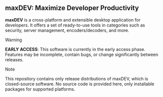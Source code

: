 maxDEV: Maximize Developer Productivity
---

**maxDEV** is a cross-platform and extensible desktop application for developers. It offers a set of ready-to-use tools in categories such as security, server management, encoders/decoders, and more.

> [!WARNING]
> **EARLY ACCESS**: This software is currently in the early access phase. Features may be incomplete, contain bugs, or change significantly between releases.

> [!NOTE]
> This repository contains only release distributions of maxDEV, which is closed-source software. No source code is provided here, only installable packages for supported platforms.
